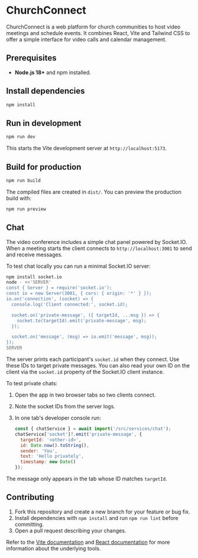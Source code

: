 # ChurchConnect

ChurchConnect is a web platform for church communities to host video meetings and schedule events. It combines React, Vite and Tailwind CSS to offer a simple interface for video calls and calendar management.

## Prerequisites
- **Node.js 18+** and npm installed.

## Install dependencies
```bash
npm install
```

## Run in development
```bash
npm run dev
```
This starts the Vite development server at `http://localhost:5173`.

## Build for production
```bash
npm run build
```
The compiled files are created in `dist/`. You can preview the production build with:
```bash
npm run preview
```

## Chat
The video conference includes a simple chat panel powered by Socket.IO. When a meeting starts the client connects to `http://localhost:3001` to send and receive messages.

To test chat locally you can run a minimal Socket.IO server:

```bash
npm install socket.io
node - <<'SERVER'
const { Server } = require('socket.io');
const io = new Server(3001, { cors: { origin: '*' } });
io.on('connection', (socket) => {
  console.log('Client connected:', socket.id);

  socket.on('private-message', ({ targetId, ...msg }) => {
    socket.to(targetId).emit('private-message', msg);
  });

  socket.on('message', (msg) => io.emit('message', msg));
});
SERVER
```

The server prints each participant's `socket.id` when they connect. Use these IDs
to target private messages. You can also read your own ID on the client via the
`socket.id` property of the Socket.IO client instance.

To test private chats:

1. Open the app in two browser tabs so two clients connect.
2. Note the socket IDs from the server logs.
3. In one tab's developer console run:

   ```js
   const { chatService } = await import('/src/services/chat');
   chatService['socket']?.emit('private-message', {
     targetId: '<other-id>',
     id: Date.now().toString(),
     sender: 'You',
     text: 'Hello privately',
     timestamp: new Date()
   });
   ```

The message only appears in the tab whose ID matches `targetId`.

## Contributing
1. Fork this repository and create a new branch for your feature or bug fix.
2. Install dependencies with `npm install` and run `npm run lint` before committing.
3. Open a pull request describing your changes.

Refer to the [Vite documentation](https://vitejs.dev/) and [React documentation](https://react.dev/) for more information about the underlying tools.
